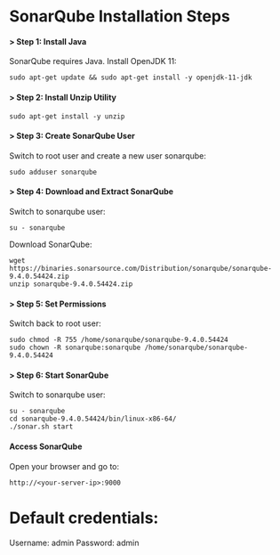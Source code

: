 # SonarQube Installation Steps
#### > Step 1: Install Java
SonarQube requires Java. Install OpenJDK 11:
```http
sudo apt-get update && sudo apt-get install -y openjdk-11-jdk
```
#### >  Step 2: Install Unzip Utility
```http
sudo apt-get install -y unzip
```
#### >  Step 3: Create SonarQube User
Switch to root user and create a new user sonarqube:
```http
sudo adduser sonarqube
```
#### > Step 4: Download and Extract SonarQube
Switch to sonarqube user:
```http
su - sonarqube
```
Download SonarQube:
```http
wget https://binaries.sonarsource.com/Distribution/sonarqube/sonarqube-9.4.0.54424.zip
unzip sonarqube-9.4.0.54424.zip
```
#### > Step 5: Set Permissions
Switch back to root user:
```http
sudo chmod -R 755 /home/sonarqube/sonarqube-9.4.0.54424
sudo chown -R sonarqube:sonarqube /home/sonarqube/sonarqube-9.4.0.54424
```
#### >  Step 6: Start SonarQube
Switch to sonarqube user:
```http
su - sonarqube
cd sonarqube-9.4.0.54424/bin/linux-x86-64/
./sonar.sh start
```
#### Access SonarQube
Open your browser and go to:
```http
http://<your-server-ip>:9000
```
# Default credentials:

Username: admin
Password: admin
